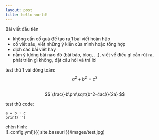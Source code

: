 ```yaml
---
layout: post
title: hello world!
---
```


Bài viết đầu tiên   
+ không cần cố quá để tạo ra 1 bài viết hoàn hảo
+ cố viết sâu, viết những ý kiến của mình hoặc tổng hợp  
+ dịch các bài viết hay   
+ nắm ý tưởng bài nào đó (bài báo, blog, ...), viết về điều gì cần rút ra, phát triển gì không, đặt câu hỏi và trả lời   

test thử 1 vài dòng toán:     
$$ a^2 + b^2 = c^2 $$    
$$ \frac{-b\pm\sqrt{b^2-4ac}}{2a} $$    


test thử code:
```
a = b + c
print('')
```

chèn hình:   
![_config.yml]({{ site.baseurl }}/images/test.jpg)
